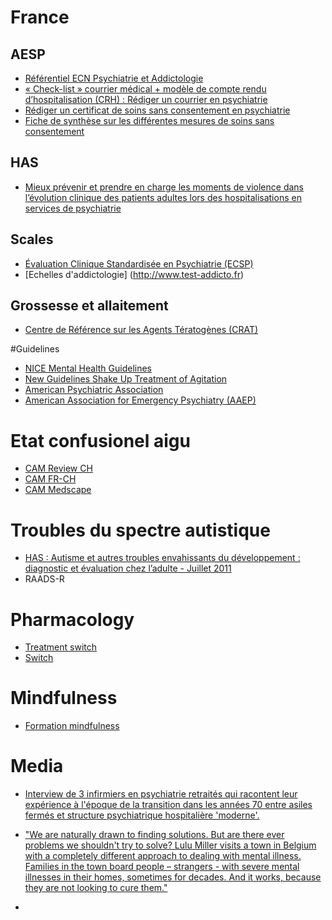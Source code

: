 # France
## AESP
* [Référentiel ECN Psychiatrie et Addictologie](http://www.asso-aesp.fr/wp-content/uploads/2014/11/Referentiel_2eme.pdf)
* [« Check-list » courrier médical + modèle de compte rendu d’hospitalisation (CRH) : Rédiger un courrier en psychiatrie](http://www.asso-aesp.fr/wp-content/uploads/2015/01/R%C3%A9difer-un-courrier-en-psychiatrie.pdf)
* [Rédiger un certificat de soins sans consentement en psychiatrie](http://www.asso-aesp.fr/wp-content/uploads/2016/09/Certificats_AESP.pdf)
* [Fiche de synthèse sur les différentes mesures de soins sans consentement](http://www.asso-aesp.fr/wp-content/uploads/2014/06/Mesures-de-soins-sous-contrainte.pdf)

## HAS
* [Mieux prévenir et prendre en charge les moments de violence dans l’évolution clinique des patients adultes lors des hospitalisations en services de psychiatrie](http://www.has-sante.fr/portail/jcms/c_1722310/fr/mieux-prevenir-et-prendre-en-charge-les-moments-de-violence-dans-l-evolution-clinique-des-patients-adultes-lors-des-hospitalisations-en-services-de-psychiatrie)

## Scales
* [Évaluation Clinique Standardisée en Psychiatrie (ECSP)](http://www.ecsp.fr/)
* [Echelles d'addictologie] (http://www.test-addicto.fr)

## Grossesse et allaitement
* [Centre de Référence sur les Agents Tératogènes (CRAT)](http://lecrat.fr/)

#Guidelines
* [NICE Mental Health Guidelines](http://www.rcpsych.ac.uk/publications/niceguidelines.aspx)
 * [New Guidelines Shake Up Treatment of Agitation](http://www.psychiatrictimes.com/psychiatric-emergencies/new-guidelines-shake-treatment-agitation)
* [American Psychiatric Association](http://psychiatryonline.org/guidelines)
* [American Association for Emergency Psychiatry (AAEP)](http://escholarship.org/uc/uciem_westjem?volume=13;issue=1)

# Etat confusionel aigu
* [CAM Review CH](http://www.revmed.ch/RMS/2009/RMS-221/Etat-confusionnel-aigu-une-approche-systematique)
* [CAM FR-CH](http://www.palliativegeneve.ch/wp-content/uploads/2012/05/Confusion-Assesment-Method.pdf)
* [CAM Medscape](http://www.medscape.com/viewarticle/481726)

# Troubles du spectre autistique
* [HAS : Autisme et autres troubles envahissants du développement : diagnostic et évaluation chez l’adulte - Juillet 2011](http://www.has-sante.fr/portail/upload/docs/application/pdf/2012-06/reco2clics_-_autisme_et_autre_ted_diagnostic_et_evaluation_chez_ladulte.pdf)
* RAADS-R

# Pharmacology
* [Treatment switch](http://wiki.psychiatrienet.nl/index.php/Index.html)
* [Switch](http://cmpsy-switch.com/)

# Mindfulness 
* [Formation mindfulness](http://us9.campaign-archive1.com/?u=0305879741ab571338e1c558c&id=d88ea4fcc3&e=c07a755a59)

# Media
* [Interview de 3 infirmiers en psychiatrie retraités qui racontent leur expérience à l'époque de la transition dans les années 70 entre asiles fermés et structure psychiatrique hospitalière 'moderne'.](http://rf.proxycast.org/1223610876553076736/16408-23.10.2016-ITEMA_21113305-0.mp3)
* ["We are naturally drawn to finding solutions. But are there ever problems we shouldn't try to solve? Lulu Miller visits a town in Belgium with a completely different approach to dealing with mental illness. Families in the town board people – strangers - with severe mental illnesses in their homes, sometimes for decades. And it works, because they are not looking to cure them."](http://play.podtrac.com/npr-510307/npr.mc.tritondigital.com/INVIS_PODCAST/media/anon.npr-mp3/npr/invsb/2016/06/20160622_invsb_solutions.mp3?orgId=1&d=3570&p=510307&story=482311381&t=podcast&e=482311381&ft=pod&f=510307)


* []()
